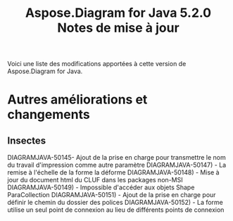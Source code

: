 ﻿---
title: Aspose.Diagram for Java 5.2.0 Notes de mise à jour
type: docs
weight: 80
url: /fr/java/aspose-diagram-for-java-5-2-0-release-notes/
---
Voici une liste des modifications apportées à cette version de Aspose.Diagram for Java.
# **Autres améliorations et changements**
## **Insectes**
DIAGRAMJAVA-50145- Ajout de la prise en charge pour transmettre le nom du travail d'impression comme autre paramètre
DIAGRAMJAVA-50147) - La remise à l'échelle de la forme la déforme
DIAGRAMJAVA-50148) - Mise à jour du document html du CLUF dans les packages non-MSI
DIAGRAMJAVA-50149) - Impossible d'accéder aux objets Shape ParaCollection
DIAGRAMJAVA-50151) - Ajout de la prise en charge pour définir le chemin du dossier des polices
DIAGRAMJAVA-50152) - La forme utilise un seul point de connexion au lieu de différents points de connexion
